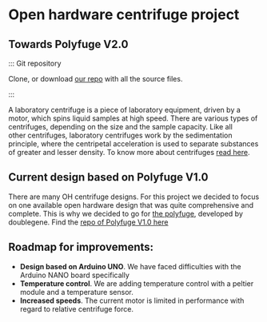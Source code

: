 # Open hardware centrifuge project
## Towards Polyfuge V2.0
::: Git repository

Clone, or download [our repo](https://github.com/FOSH-following-demand/Open-source-Centrifuge-for-WetLab) with all the source files.

:::

A laboratory centrifuge is a piece of laboratory equipment, driven by a motor, which spins liquid samples at high speed. There are various types of centrifuges, depending on the size and the sample capacity. Like all other centrifuges, laboratory centrifuges work by the sedimentation principle, where the centripetal acceleration is used to separate substances of greater and lesser density.
To know more about centrifuges [read here](/SubContent/AboutCentrifuges.md).

## Current design based on Polyfuge V1.0
There are many OH centrifuge designs. For this project we decided to focus on one available open hardware design that was quite comprehensive and complete. This is why we decided to go for [the polyfuge](http://doublegene.com/), developed by doublegene. Find the [repo of Polyfuge V1.0 here](https://github.com/jasonwu2153/Polyfuge-A-DIY-Open-Source-Microcentrifuge-for-Everyone)

## Roadmap for improvements:
- **Design based on Arduino UNO**. We have faced difficulties with the Arduino NANO board specifically
- **Temperature control**. We are adding temperature control with a peltier module and a temperature sensor.
- **Increased speeds**. The current motor is limited in performance with regard to relative centrifuge force.
